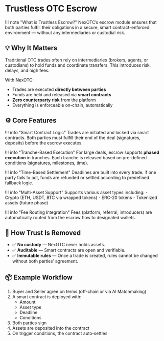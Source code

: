 # Trustless OTC Escrow

!!! note "What is Trustless Escrow?"
    NexOTC’s escrow module ensures that both parties fulfill their obligations in a secure, smart contract-enforced environment — without any intermediaries or custodial risk.

<h2>💡 Why It Matters</h2>

Traditional OTC trades often rely on intermediaries (brokers, agents, or custodians) to hold funds and coordinate transfers. This introduces risk, delays, and high fees.

With NexOTC:

- Trades are executed **directly between parties**
- Funds are held and released via **smart contracts**
- **Zero counterparty risk** from the platform
- Everything is enforceable on-chain, automatically

<h2>⚙️ Core Features</h2>

!!! info "Smart Contract Logic"
    Trades are initiated and locked via smart contracts. Both parties must fulfill their end of the deal (signatures, deposits) before the escrow executes.

!!! info "Tranche-Based Execution"
    For large deals, escrow supports **phased execution** in tranches. Each tranche is released based on pre-defined conditions (signatures, milestones, time).

!!! info "Time-Based Settlement"
    Deadlines are built into every trade. If one party fails to act, funds are refunded or settled according to predefined fallback logic.

!!! info "Multi-Asset Support"
    Supports various asset types including:
    - Crypto (ETH, USDT, BTC via wrapped tokens)
    - ERC-20 tokens
    - Tokenized assets (future phase)

!!! info "Fee Routing Integration"
    Fees (platform, referral, introducers) are automatically routed from the escrow flow to designated wallets.

<h2>🔐 How Trust Is Removed</h2>

- ✅ **No custody** — NexOTC never holds assets.
- ✅ **Auditable** — Smart contracts are open and verifiable.
- ✅ **Immutable rules** — Once a trade is created, rules cannot be changed without both parties’ agreement.

<h2>📦 Example Workflow</h2>

1. Buyer and Seller agree on terms (off-chain or via AI Matchmaking)
2. A smart contract is deployed with:
   - Amount
   - Asset type
   - Deadline
   - Conditions
3. Both parties sign
4. Assets are deposited into the contract
5. On trigger conditions, the contract auto-settles
